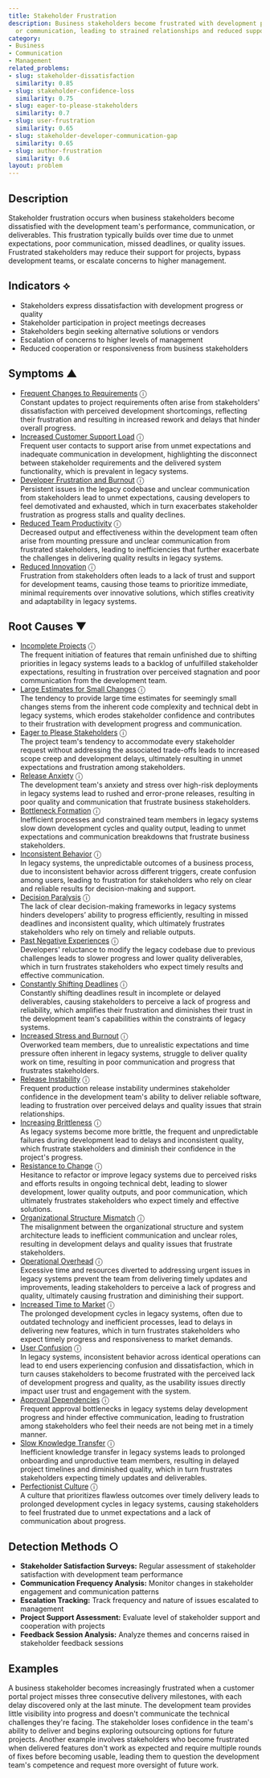 ```yaml
---
title: Stakeholder Frustration
description: Business stakeholders become frustrated with development progress, quality,
  or communication, leading to strained relationships and reduced support.
category:
- Business
- Communication
- Management
related_problems:
- slug: stakeholder-dissatisfaction
  similarity: 0.85
- slug: stakeholder-confidence-loss
  similarity: 0.75
- slug: eager-to-please-stakeholders
  similarity: 0.7
- slug: user-frustration
  similarity: 0.65
- slug: stakeholder-developer-communication-gap
  similarity: 0.65
- slug: author-frustration
  similarity: 0.6
layout: problem
---
```


## Description

Stakeholder frustration occurs when business stakeholders become dissatisfied with the development team's performance, communication, or deliverables. This frustration typically builds over time due to unmet expectations, poor communication, missed deadlines, or quality issues. Frustrated stakeholders may reduce their support for projects, bypass development teams, or escalate concerns to higher management.

## Indicators ⟡

- Stakeholders express dissatisfaction with development progress or quality
- Stakeholder participation in project meetings decreases
- Stakeholders begin seeking alternative solutions or vendors
- Escalation of concerns to higher levels of management
- Reduced cooperation or responsiveness from business stakeholders

## Symptoms ▲
- [Frequent Changes to Requirements](frequent-changes-to-requirements.md) <span class="info-tooltip" title="Confidence: 0.392, Strength: 0.612">ⓘ</span>
<br/>  Constant updates to project requirements often arise from stakeholders' dissatisfaction with perceived development shortcomings, reflecting their frustration and resulting in increased rework and delays that hinder overall progress.
- [Increased Customer Support Load](increased-customer-support-load.md) <span class="info-tooltip" title="Confidence: 0.360, Strength: 0.633">ⓘ</span>
<br/>  Frequent user contacts to support arise from unmet expectations and inadequate communication in development, highlighting the disconnect between stakeholder requirements and the delivered system functionality, which is prevalent in legacy systems.
- [Developer Frustration and Burnout](developer-frustration-and-burnout.md) <span class="info-tooltip" title="Confidence: 0.350, Strength: 0.574">ⓘ</span>
<br/>  Persistent issues in the legacy codebase and unclear communication from stakeholders lead to unmet expectations, causing developers to feel demotivated and exhausted, which in turn exacerbates stakeholder frustration as progress stalls and quality declines.
- [Reduced Team Productivity](reduced-team-productivity.md) <span class="info-tooltip" title="Confidence: 0.305, Strength: 0.637">ⓘ</span>
<br/>  Decreased output and effectiveness within the development team often arise from mounting pressure and unclear communication from frustrated stakeholders, leading to inefficiencies that further exacerbate the challenges in delivering quality results in legacy systems.
- [Reduced Innovation](reduced-innovation.md) <span class="info-tooltip" title="Confidence: 0.304, Strength: 0.746">ⓘ</span>
<br/>  Frustration from stakeholders often leads to a lack of trust and support for development teams, causing those teams to prioritize immediate, minimal requirements over innovative solutions, which stifles creativity and adaptability in legacy systems.

## Root Causes ▼
- [Incomplete Projects](incomplete-projects.md) <span class="info-tooltip" title="Confidence: 0.402, Strength: 0.930">ⓘ</span>
<br/>  The frequent initiation of features that remain unfinished due to shifting priorities in legacy systems leads to a backlog of unfulfilled stakeholder expectations, resulting in frustration over perceived stagnation and poor communication from the development team.
- [Large Estimates for Small Changes](large-estimates-for-small-changes.md) <span class="info-tooltip" title="Confidence: 0.398, Strength: 0.884">ⓘ</span>
<br/>  The tendency to provide large time estimates for seemingly small changes stems from the inherent code complexity and technical debt in legacy systems, which erodes stakeholder confidence and contributes to their frustration with development progress and communication.
- [Eager to Please Stakeholders](eager-to-please-stakeholders.md) <span class="info-tooltip" title="Confidence: 0.387, Strength: 0.894">ⓘ</span>
<br/>  The project team's tendency to accommodate every stakeholder request without addressing the associated trade-offs leads to increased scope creep and development delays, ultimately resulting in unmet expectations and frustration among stakeholders.
- [Release Anxiety](release-anxiety.md) <span class="info-tooltip" title="Confidence: 0.375, Strength: 0.881">ⓘ</span>
<br/>  The development team's anxiety and stress over high-risk deployments in legacy systems lead to rushed and error-prone releases, resulting in poor quality and communication that frustrate business stakeholders.
- [Bottleneck Formation](bottleneck-formation.md) <span class="info-tooltip" title="Confidence: 0.370, Strength: 0.941">ⓘ</span>
<br/>  Inefficient processes and constrained team members in legacy systems slow down development cycles and quality output, leading to unmet expectations and communication breakdowns that frustrate business stakeholders.
- [Inconsistent Behavior](inconsistent-behavior.md) <span class="info-tooltip" title="Confidence: 0.352, Strength: 0.937">ⓘ</span>
<br/>  In legacy systems, the unpredictable outcomes of a business process, due to inconsistent behavior across different triggers, create confusion among users, leading to frustration for stakeholders who rely on clear and reliable results for decision-making and support.
- [Decision Paralysis](decision-paralysis.md) <span class="info-tooltip" title="Confidence: 0.349, Strength: 0.914">ⓘ</span>
<br/>  The lack of clear decision-making frameworks in legacy systems hinders developers’ ability to progress efficiently, resulting in missed deadlines and inconsistent quality, which ultimately frustrates stakeholders who rely on timely and reliable outputs.
- [Past Negative Experiences](past-negative-experiences.md) <span class="info-tooltip" title="Confidence: 0.344, Strength: 0.903">ⓘ</span>
<br/>  Developers' reluctance to modify the legacy codebase due to previous challenges leads to slower progress and lower quality deliverables, which in turn frustrates stakeholders who expect timely results and effective communication.
- [Constantly Shifting Deadlines](constantly-shifting-deadlines.md) <span class="info-tooltip" title="Confidence: 0.332, Strength: 0.925">ⓘ</span>
<br/>  Constantly shifting deadlines result in incomplete or delayed deliverables, causing stakeholders to perceive a lack of progress and reliability, which amplifies their frustration and diminishes their trust in the development team's capabilities within the constraints of legacy systems.
- [Increased Stress and Burnout](increased-stress-and-burnout.md) <span class="info-tooltip" title="Confidence: 0.325, Strength: 0.912">ⓘ</span>
<br/>  Overworked team members, due to unrealistic expectations and time pressure often inherent in legacy systems, struggle to deliver quality work on time, resulting in poor communication and progress that frustrates stakeholders.
- [Release Instability](release-instability.md) <span class="info-tooltip" title="Confidence: 0.322, Strength: 0.897">ⓘ</span>
<br/>  Frequent production release instability undermines stakeholder confidence in the development team's ability to deliver reliable software, leading to frustration over perceived delays and quality issues that strain relationships.
- [Increasing Brittleness](increasing-brittleness.md) <span class="info-tooltip" title="Confidence: 0.319, Strength: 0.888">ⓘ</span>
<br/>  As legacy systems become more brittle, the frequent and unpredictable failures during development lead to delays and inconsistent quality, which frustrate stakeholders and diminish their confidence in the project's progress.
- [Resistance to Change](resistance-to-change.md) <span class="info-tooltip" title="Confidence: 0.318, Strength: 0.862">ⓘ</span>
<br/>  Hesitance to refactor or improve legacy systems due to perceived risks and efforts results in ongoing technical debt, leading to slower development, lower quality outputs, and poor communication, which ultimately frustrates stakeholders who expect timely and effective solutions.
- [Organizational Structure Mismatch](organizational-structure-mismatch.md) <span class="info-tooltip" title="Confidence: 0.316, Strength: 0.897">ⓘ</span>
<br/>  The misalignment between the organizational structure and system architecture leads to inefficient communication and unclear roles, resulting in development delays and quality issues that frustrate stakeholders.
- [Operational Overhead](operational-overhead.md) <span class="info-tooltip" title="Confidence: 0.315, Strength: 0.885">ⓘ</span>
<br/>  Excessive time and resources diverted to addressing urgent issues in legacy systems prevent the team from delivering timely updates and improvements, leading stakeholders to perceive a lack of progress and quality, ultimately causing frustration and diminishing their support.
- [Increased Time to Market](increased-time-to-market.md) <span class="info-tooltip" title="Confidence: 0.314, Strength: 0.923">ⓘ</span>
<br/>  The prolonged development cycles in legacy systems, often due to outdated technology and inefficient processes, lead to delays in delivering new features, which in turn frustrates stakeholders who expect timely progress and responsiveness to market demands.
- [User Confusion](user-confusion.md) <span class="info-tooltip" title="Confidence: 0.310, Strength: 0.947">ⓘ</span>
<br/>  In legacy systems, inconsistent behavior across identical operations can lead to end users experiencing confusion and dissatisfaction, which in turn causes stakeholders to become frustrated with the perceived lack of development progress and quality, as the usability issues directly impact user trust and engagement with the system.
- [Approval Dependencies](approval-dependencies.md) <span class="info-tooltip" title="Confidence: 0.306, Strength: 0.859">ⓘ</span>
<br/>  Frequent approval bottlenecks in legacy systems delay development progress and hinder effective communication, leading to frustration among stakeholders who feel their needs are not being met in a timely manner.
- [Slow Knowledge Transfer](slow-knowledge-transfer.md) <span class="info-tooltip" title="Confidence: 0.304, Strength: 0.942">ⓘ</span>
<br/>  Inefficient knowledge transfer in legacy systems leads to prolonged onboarding and unproductive team members, resulting in delayed project timelines and diminished quality, which in turn frustrates stakeholders expecting timely updates and deliverables.
- [Perfectionist Culture](perfectionist-culture.md) <span class="info-tooltip" title="Confidence: 0.302, Strength: 0.887">ⓘ</span>
<br/>  A culture that prioritizes flawless outcomes over timely delivery leads to prolonged development cycles in legacy systems, causing stakeholders to feel frustrated due to unmet expectations and a lack of communication about progress.

## Detection Methods ○

- **Stakeholder Satisfaction Surveys:** Regular assessment of stakeholder satisfaction with development team performance
- **Communication Frequency Analysis:** Monitor changes in stakeholder engagement and communication patterns
- **Escalation Tracking:** Track frequency and nature of issues escalated to management
- **Project Support Assessment:** Evaluate level of stakeholder support and cooperation with projects
- **Feedback Session Analysis:** Analyze themes and concerns raised in stakeholder feedback sessions

## Examples

A business stakeholder becomes increasingly frustrated when a customer portal project misses three consecutive delivery milestones, with each delay discovered only at the last minute. The development team provides little visibility into progress and doesn't communicate the technical challenges they're facing. The stakeholder loses confidence in the team's ability to deliver and begins exploring outsourcing options for future projects. Another example involves stakeholders who become frustrated when delivered features don't work as expected and require multiple rounds of fixes before becoming usable, leading them to question the development team's competence and request more oversight of future work.
